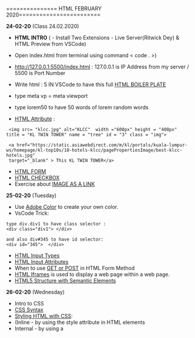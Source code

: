 =============== HTML FEBRUARY 2020========================

**24-02-20** (Class 24.02.2020)

- **HTML INTRO** ( - Install Two Extensions - Live Server(Ritwick Dey) & HTML Preview from VSCode)
- Open index.html from terminal using command < code . >)
- http://127.0.0.1:5500/index.html : 127.0.0.1 is IP Address from my server / 5500 is Port Number
- Write html : 5 IN VSCode to have this full [HTML BOILER PLATE](https://www.freecodecamp.org/news/whats-boilerplate-and-why-do-we-use-it-let-s-check-out-the-coding-style-guide-ac2b6c814ee7/)
- type meta vp = meta viewport
- type lorem50 to have 50 words of lorem random words

- [HTML Attribute](https://www.w3schools.com/html/html_attributes.asp) :

```
 <img src= "klcc.jpg" alt="KLCC"  width ="600px" height = "400px"   title = "KL TWIN TOWER" name = "tree" id = "3" class = "img">
```

```
 <a href="https://static.asiawebdirect.com/m/kl/portals/kuala-lumpur-ws/homepage/kl-top10s/10-hotels-klcc/pagePropertiesImage/best-klcc-hotels.jpg"
 target="_blank" > This KL TWIN TOWER</a>
```

- [HTML FORM](https://www.w3schools.com/html/html_forms.asp)
- [HTML CHECKBOX](https://www.w3schools.com/tags/att_input_type_checkbox.asp)
- Exercise about [IMAGE AS A LINK](https://www.w3schools.com/html/html_images.asp)

**25-02-20** (Tuesday)

- Use [Adobe Color](https://color.adobe.com/de/create) to create your own color.
- VsCode Trick:

```
type div.div1 to have class selector :
<div class="div1"> </div>

and also div#345 to have id selector:
<div id="345">  </div>
```

- [HTML Input Types](https://www.w3schools.com/html/html_form_input_types.asp)
- [HTML Input Attributes](https://www.w3schools.com/html/html_form_attributes.asp)
- When to use [GET or POST](https://www.w3schools.com/html/html_forms.asp) in HTML Form Method
- [HTML Iframes](https://www.w3schools.com/html/html_iframe.asp) is used to display a web page within a web page.
- [HTML5 Structure with Semantic Elements](https://www.w3schools.com/html/html5_semantic_elements.asp)

**26-02-20** (Wednesday)

- Intro to CSS
- [CSS Syntax](https://www.w3schools.com/css/css_syntax.asp)
- [Styling HTML with CSS](https://www.w3schools.com/html/html_css.asp):
- (Inline - by using the style attribute in HTML elements
- Internal - by using a <style> element in the <head> section
- External - by using an external CSS file) .
- [CSS Box Model](https://www.w3schools.com/css/css_boxmodel.asp)
- [Shorthand properties](https://developer.mozilla.org/en-US/docs/Web/CSS/Shorthand_properties)
- [The Shapes of CSS](https://css-tricks.com/the-shapes-of-css/)
- [Last-child & only-child](https://css-tricks.com/almanac/selectors/o/only-child/)
- [CSS Pseudo-classes](https://developer.mozilla.org/en-US/docs/Web/CSS/Pseudo-classes)
- [Google Fonts](https://fonts.google.com/)

**27-02-20** (Thursday)

- CSS Basics
- [Font Size](https://www.w3schools.com/cssref/pr_font_font-size.asp)
- [CSS :active Selector](https://www.w3schools.com/cssref/sel_active.asp)
- [Box-sizing](https://developer.mozilla.org/en-US/docs/Web/CSS/box-sizing)
- [Position](https://developer.mozilla.org/en-US/docs/Web/CSS/position)

=============== HTML MARCH 2020========================

**02-03-20** (Monday)

- [Element Selector](https://www.w3schools.com/cssref/sel_element.asp)
- [ID Selector](https://www.w3schools.com/cssref/sel_id.asp)
- [Class Selector](https://www.w3schools.com/cssref/sel_class.asp)
- [CSS Selector Reference](https://www.w3schools.com/cssref/css_selectors.asp)
- [CSS Attribute Selectors](https://www.w3schools.com/css/css_attribute_selectors.asp)
- [CSS Pseudo-classes from W3schools](https://www.w3schools.com/css/css_pseudo_classes.asp)
- [CSS Pseudo-classes from MDN](https://developer.mozilla.org/en-US/docs/Web/CSS/Pseudo-classes)
- [CSS Pseudo-elements from W3schools](https://www.w3schools.com/css/css_pseudo_elements.asp)
- [CSS Pseudo-elements from MDN](https://developer.mozilla.org/en-US/docs/Web/CSS/Pseudo-elements)
- Exercise-Periodic Table

**04-03-20** (Wednesday)
Review of past lessons (table, input)

- `:nth-child() { ... }`
- `vw` and `vh` units
- `box-sizing: border-box`
- `display` and `inline`, `block` and `inline-block`
- `display: flex`
- `justify-content` and `align-items`
- Image size: aspect ratio concept, `width` attribute
- Framing images: `px` concept, `border: [SIZE] solid [COLOR]`
- Rounding images: `border-radius: [BORDER-SIZE]`, `%`
- Chess board

**05-03-20** (Thursday)

**09-03-20** (Monday)

- [CSS Properties](https://css-tricks.com/almanac/properties/)
- [Using @font-face](https://css-tricks.com/snippets/css/using-font-face/)
- [font-style]()
- [font-weight]()
- [font-variant](https://developer.mozilla.org/en-US/docs/Web/CSS/font-variant)
- [line-height](https://developer.mozilla.org/en-US/docs/Web/CSS/line-height)
- [text-align](https://css-tricks.com/almanac/properties/t/text-align/)
- [Confused About REM and EM?](https://j.eremy.net/confused-about-rem-and-em/)
- [Basic typography: rem vs. em vs. px](https://www.youtube.com/watch?v=vy-lRUMpEOs&feature=youtu.be)
- [CSS Font:](https://css-tricks.com/almanac/properties/f/font/)

1. [font-stretch](https://css-tricks.com/almanac/properties/f/font-stretch/)
2. [font-style](https://css-tricks.com/almanac/properties/f/font-style/)
3. [font-variant](https://css-tricks.com/almanac/properties/f/font-variant/)
4. [font-weight](https://css-tricks.com/almanac/properties/f/font-weight/)
5. [font-size](https://css-tricks.com/almanac/properties/f/font-size/)
6. [line-height](https://css-tricks.com/almanac/properties/l/line-height/)
7. [font-family](https://css-tricks.com/almanac/properties/f/font-family/)

- [CSS Variables](https://www.w3schools.com/css/css3_variables.asp)
- [Text-Transform Values](https://css-tricks.com/almanac/properties/t/text-transform/)
- [text-orientation](https://developer.mozilla.org/en-US/docs/Web/CSS/text-orientation)
- [text-transform](https://css-tricks.com/almanac/properties/t/text-transform/)
- [direction](https://css-tricks.com/almanac/properties/d/direction/)
- [writing-mode](https://css-tricks.com/almanac/properties/w/writing-mode/)
- [CSS Text](https://www.w3schools.com/css/css_text.asp)
- [word-break](https://css-tricks.com/almanac/properties/)
- [text-indent](https://css-tricks.com/almanac/properties/t/text-indent/)
- [word-spacing](https://css-tricks.com/almanac/properties/w/word-spacing/)

  [Font Awesome:](https://fontawesome.com/)

- href="https://use.fontawesome.com/releases/v5.1.0/css/all.css"

**10-03-20** (Tuesday)

- [A Complete Guide to Flexbox- CSS-TRICKS](https://css-tricks.com/snippets/css/a-guide-to-flexbox/)
- [flex-MDN web docs](https://developer.mozilla.org/en-US/docs/Web/CSS/flex)
- [Individual Presentation about CSS transform - rotateX(),rotateY(),rotateZ()](https://github.com/AshrafTajuddin/Css-Presentation-transform-rotateX-rotateY-rotateZ)
- [Exercise about hover- Create one page inside have several images and style it with CSS hover and transform function](https://github.com/AshrafTajuddin/Css-image-hover-exercises)
- [Exercise about FlexBox- Create one page like YouTube Channel](https://github.com/AshrafTajuddin/CSS-Flex-Exercise-YouTube)

**11-03-20** (Wednesday)

- self-learning

**12-03-20** (Thursday)

- self-learning

**16-03-20** (Monday)

- HomeOffice began because of COVID-19
- CSS Grid Layout is the most powerful layout system available in CSS. It is a 2-dimensional system, meaning it can handle both columns and rows, unlike flexbox which is largely a 1-dimensional system.
- You work with Grid Layout by applying CSS rules both to a parent element (which becomes the Grid Container) and to that element's children (which become Grid Items).
- [Grid- CSS-TRICKS](https://css-tricks.com/snippets/css/complete-guide-grid/)
- [Grid-MDN](https://developer.mozilla.org/en-US/docs/Glossary/Grid)
- [Exercise about Grid-Mock up for a sign in page, feel free to have a different background and different color theme](https://github.com/AshrafTajuddin/CSS-Grid-Exercise)

**17-03-20** (Tuesday)

- [Position- CSS TRICKS](https://css-tricks.com/absolute-relative-fixed-positioining-how-do-they-differ/)
- [Position- MDN](https://developer.mozilla.org/en-US/docs/Web/CSS/position)
- [Media Queries for Standard Devices- CSS TRICKS](https://css-tricks.com/snippets/css/media-queries-for-standard-devices/)
- [Using media queries-MDN](https://developer.mozilla.org/en-US/docs/Web/CSS/Media_Queries/Using_media_queries)

**18-03-20** (Wednesday)

- [Animation-CSS TRICKS](https://css-tricks.com/almanac/properties/a/animation/)
- [CSS Animation Libraries-CSS TRICKS](https://css-tricks.com/css-animation-libraries/)
- [Using CSS animations-MDN](https://developer.mozilla.org/en-US/docs/Web/CSS/CSS_Animations/Using_CSS_animations)

**19-03-20** (Thursday)
- Didn't have live-coding
- Just [exercise about X Line in Hamburger Menu](https://github.com/AshrafTajuddin/Css-responsive-webpage-exercise)


**23-03-20** (Monday)
- Css Mix
- [Exercise clip-path](https://github.com/AshrafTajuddin/Css-Clip-Path-Exercise)









